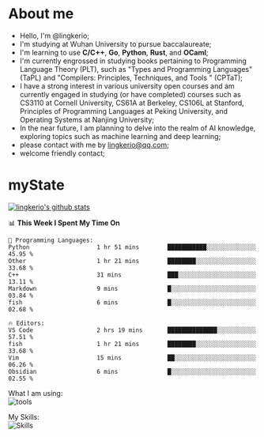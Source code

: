 # About me

- Hello, I'm @lingkerio; 
- I'm studying at Wuhan University to pursue baccalaureate;
- I'm learning to use **C/C++**, **Go**, **Python**, **Rust**, and **OCaml**;
- I'm currently engrossed in studying books pertaining to Programming Language Theory (PLT), such as "Types and Programming Languages" (TaPL) and "Compilers: Principles, Techniques, and Tools " (CPTaT);
- I have a strong interest in various university open courses and am currently engaged in studying (or have completed) courses such as CS3110 at Cornell University, CS61A at Berkeley, CS106L at Stanford, Principles of Programming Languages at Peking University, and Operating Systems at Nanjing University;
- In the near future, I am planning to delve into the realm of AI knowledge, exploring topics such as machine learning and deep learning;
- please contact with me by lingkerio@qq.com;
- welcome friendly contact;


# myState
[![lingkerio's github stats](https://github-readme-stats-sigma-five.vercel.app/api?username=lingkerio&count_private=true&show_icons=true&theme=radical "![lingkerio's github stats")](https://github.com/anuraghazra/github-readme-stats)

<!--[![Top Langs](https://github-readme-stats.vercel.app/api/top-langs/?username=lingkerio&layout=compact)](https://github.com/anuraghazra/github-readme-stats)-->

<!--START_SECTION:waka-->
📊 **This Week I Spent My Time On** 

```text
💬 Programming Languages: 
Python                   1 hr 51 mins        ███████████░░░░░░░░░░░░░░   45.95 % 
Other                    1 hr 21 mins        ████████░░░░░░░░░░░░░░░░░   33.68 % 
C++                      31 mins             ███░░░░░░░░░░░░░░░░░░░░░░   13.11 % 
Markdown                 9 mins              █░░░░░░░░░░░░░░░░░░░░░░░░   03.84 % 
fish                     6 mins              █░░░░░░░░░░░░░░░░░░░░░░░░   02.68 % 

🔥 Editors: 
VS Code                  2 hrs 19 mins       ██████████████░░░░░░░░░░░   57.51 % 
fish                     1 hr 21 mins        ████████░░░░░░░░░░░░░░░░░   33.68 % 
Vim                      15 mins             ██░░░░░░░░░░░░░░░░░░░░░░░   06.26 % 
Obsidian                 6 mins              █░░░░░░░░░░░░░░░░░░░░░░░░   02.55 % 
```


<!--END_SECTION:waka-->

What I am using:  
![tools](https://skillicons.dev/icons?i=discord,twitter,linkedin,gitlab,git,github,neovim,vim,md,matlab,stackoverflow,visualstudio,vscode,pycharm)  


My Skills:  
![Skills](https://skillicons.dev/icons?i=bash,c,cpp,cmake,ocaml,docker,latex,md,go,html,codepen,java,linux,powershell,py,qt,regex,rust,php)  
